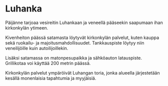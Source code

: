 # Luhanka

Päijänne tarjoaa vesireitin Luhankaan ja veneellä pääseekin saapumaan ihan kirkonkylän ytimeen.

Kivenheiton päässä satamasta löytyvät kirkonkylän palvelut, kuten kauppa sekä ruokailu- ja majoitusmahdollisuudet. Tankkauspiste löytyy niin veneilijöille kuin autoilijoillekin.

Lisäksi satamassa on matonpesupaikka ja sähköauton latauspiste. Grillikotaa voi käyttää 200 metrin päässä.

Kirkonkylän palvelut ympäröivät Luhangan toria, jonka alueella järjestetään kesällä monenlaisia tapahtumia ja myyjäisiä.
